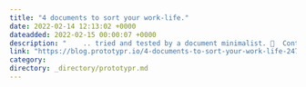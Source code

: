 ```yaml
---
title: "4 documents to sort your work-life."
date: 2022-02-14 12:13:02 +0000
dateadded: 2022-02-15 00:00:07 +0000
description: "    .. tried and tested by a document minimalist. 📝  Continue reading on Prototypr »  "
link: "https://blog.prototypr.io/4-documents-to-sort-your-work-life-247a711fafb2?source=rss----eb297ea1161a---4"
category:
directory: _directory/prototypr.md
---
```

